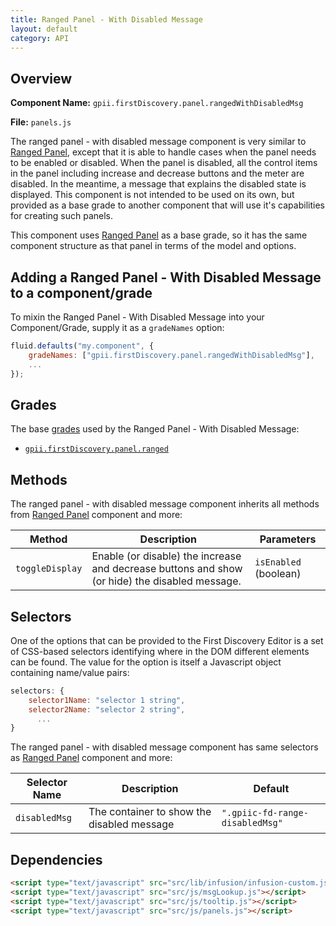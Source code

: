 ```yaml
---
title: Ranged Panel - With Disabled Message
layout: default
category: API
---
```


## Overview

**Component Name:** `gpii.firstDiscovery.panel.rangedWithDisabledMsg`

**File:** `panels.js`

The ranged panel - with disabled message component is very similar to [Ranged Panel](ranged.md),
except that
it is able to handle cases when the panel needs to be enabled or disabled. When the panel is
disabled, all the control items in the panel including increase and decrease buttons and the
meter are disabled. In the meantime, a message that explains the disabled state is displayed.
This component is not intended to be used on its own, but provided as a base grade to another
component that will use it's capabilities for creating such panels.

This component uses [Ranged Panel](ranged.md) as a base grade, so it has the same component structure as
that panel in terms of the model and options.

## Adding a Ranged Panel - With Disabled Message to a component/grade

To mixin the Ranged Panel - With Disabled Message into your Component/Grade, supply it as a `gradeNames` option:
```javascript
fluid.defaults("my.component", {
    gradeNames: ["gpii.firstDiscovery.panel.rangedWithDisabledMsg"],
    ...
});
```

## Grades

The base [grades](http://docs.fluidproject.org/infusion/development/ComponentGrades.html)
used by the Ranged Panel - With Disabled Message:

* [`gpii.firstDiscovery.panel.ranged`](ranged.md)

## Methods

The ranged panel - with disabled message component inherits all methods from
[Ranged Panel](ranged.md) component and more:

| Method | Description | Parameters |
|--------|-------------|------------|
| `toggleDisplay` | Enable (or disable) the increase and decrease buttons and show (or hide) the disabled message. | `isEnabled` (boolean)  |


## Selectors

One of the options that can be provided to the First Discovery Editor is a set of CSS-based
selectors identifying where in the DOM different elements can be found. The value for the option
is itself a Javascript object containing name/value pairs:

```javascript
selectors: {
    selector1Name: "selector 1 string",
    selector2Name: "selector 2 string",
      ...
}
```

The ranged panel - with disabled message component has same selectors as [Ranged Panel](ranged.md)
component and more:

| Selector Name | Description | Default |
|---------------|-------------|---------|
| `disabledMsg` | The container to show the disabled message | `".gpiic-fd-range-disabledMsg"` |

## Dependencies

```html
<script type="text/javascript" src="src/lib/infusion/infusion-custom.js"></script>
<script type="text/javascript" src="src/js/msgLookup.js"></script>
<script type="text/javascript" src="src/js/tooltip.js"></script>
<script type="text/javascript" src="src/js/panels.js"></script>
```

